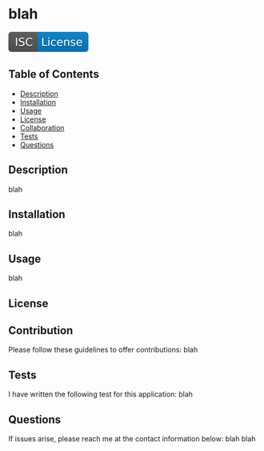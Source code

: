 # blah
  
  ![ISC](/assets/isc.svg)

  ## Table of Contents
  - [Description](#description)
  - [Installation](#installation)
  - [Usage](#usage)
  - [License](#license)
  - [Collaboration](#collaboration)
  - [Tests](#tests)
  - [Questions](#questions)

  ## Description
  blah

  ## Installation
  blah
  
  ## Usage
  blah
  
  ## License


  ## Contribution
  Please follow these guidelines to offer contributions:
  blah

  ## Tests
  I have written the following test for this application:
  blah

  ## Questions
  If issues arise, please reach me at the contact information below:
  blah
  blah
